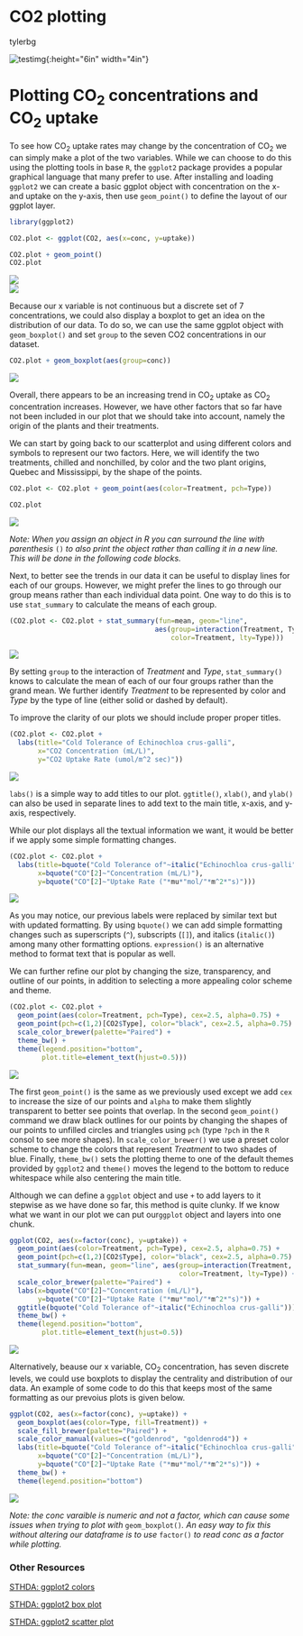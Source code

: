 CO2 plotting
================
tylerbg

![testimg](./imgs/geom_boxplot_full-1.png){:height="6in" width="4in"}

# Plotting CO<sub>2</sub> concentrations and CO<sub>2</sub> uptake

To see how CO<sub>2</sub> uptake rates may change by the concentration of CO<sub>2</sub> we can simply make a plot of the two variables. While we can choose to do this using the plotting tools in base `R`, the `ggplot2` package provides a popular graphical language that many prefer to use. After installing and loading `ggplot2` we can create a basic ggplot object with concentration on the x- and uptake on the y-axis, then use `geom_point()` to define the layout of our ggplot layer.

``` r
library(ggplot2)

CO2.plot <- ggplot(CO2, aes(x=conc, y=uptake))

CO2.plot + geom_point()
CO2.plot
```

<img src="imgs/geom_point-1.png" style="display: block; margin: auto;" /><img src="imgs/geom_point-2.png" style="display: block; margin: auto;" />

Because our x variable is not continuous but a discrete set of 7 concentrations, we could also display a boxplot to get an idea on the distribution of our data. To do so, we can use the same ggplot object with `geom_boxplot()` and set `group` to the seven CO2 concentrations in our dataset.

``` r
CO2.plot + geom_boxplot(aes(group=conc))
```

<img src="imgs/geom_boxplot-1.png" style="display: block; margin: auto;" />

Overall, there appears to be an increasing trend in CO<sub>2</sub> uptake as CO<sub>2</sub> concentration increases. However, we have other factors that so far have not been included in our plot that we should take into account, namely the origin of the plants and their treatments.

We can start by going back to our scatterplot and using different colors and symbols to represent our two factors. Here, we will identify the two treatments, chilled and nonchilled, by color and the two plant origins, Quebec and Mississippi, by the shape of the points.

``` r
CO2.plot <- CO2.plot + geom_point(aes(color=Treatment, pch=Type))

CO2.plot
```

<img src="imgs/geom_point_colors-1.png" style="display: block; margin: auto;" />

*Note: When you assign an object in R you can surround the line with parenthesis* `()` *to also print the object rather than calling it in a new line. This will be done in the following code blocks.*

Next, to better see the trends in our data it can be useful to display lines for each of our groups. However, we might prefer the lines to go through our group means rather than each individual data point. One way to do this is to use `stat_summary` to calculate the means of each group.

``` r
(CO2.plot <- CO2.plot + stat_summary(fun=mean, geom="line",
                                    aes(group=interaction(Treatment, Type),
                                        color=Treatment, lty=Type)))
```

<img src="imgs/geom_point_lines-1.png" style="display: block; margin: auto;" />

By setting `group` to the interaction of *Treatment* and *Type*, `stat_summary()` knows to calculate the mean of each of our four groups rather than the grand mean. We further identify *Treatment* to be represented by color and *Type* by the type of line (either solid or dashed by default).

To improve the clarity of our plots we should include proper proper titles.

``` r
(CO2.plot <- CO2.plot +
  labs(title="Cold Tolerance of Echinochloa crus-galli",
       x="CO2 Concentration (mL/L)",
       y="CO2 Uptake Rate (umol/m^2 sec)"))
```

<img src="imgs/geom_point_labs-1.png" style="display: block; margin: auto;" />

`labs()` is a simple way to add titles to our plot. `ggtitle()`, `xlab()`, and `ylab()` can also be used in separate lines to add text to the main title, x-axis, and y-axis, respectively.

While our plot displays all the textual information we want, it would be better if we apply some simple formatting changes.

``` r
(CO2.plot <- CO2.plot +
  labs(title=bquote("Cold Tolerance of"~italic("Echinochloa crus-galli")),
       x=bquote("CO"[2]~"Concentration (mL/L)"),
       y=bquote("CO"[2]~"Uptake Rate ("*mu*"mol/"*m^2*"s)")))
```

<img src="imgs/geom_point_labs2-1.png" style="display: block; margin: auto;" />

As you may notice, our previous labels were replaced by similar text but with updated formatting. By using `bquote()` we can add simple formatting changes such as superscripts (`^`), subscripts (`[]`), and italics (`italic()`) among many other formatting options. `expression()` is an alternative method to format text that is popular as well.

We can further refine our plot by changing the size, transparency, and outline of our points, in addition to selecting a more appealing color scheme and theme.

``` r
(CO2.plot <- CO2.plot +
  geom_point(aes(color=Treatment, pch=Type), cex=2.5, alpha=0.75) +
  geom_point(pch=c(1,2)[CO2$Type], color="black", cex=2.5, alpha=0.75) +
  scale_color_brewer(palette="Paired") +
  theme_bw() +
  theme(legend.position="bottom",
        plot.title=element_text(hjust=0.5)))
```

<img src="imgs/geom_point_scheme-1.png" style="display: block; margin: auto;" />

The first `geom_point()` is the same as we previously used except we add `cex` to increase the size of our points and `alpha` to make them slightly transparent to better see points that overlap. In the second `geom_point()` command we draw black outlines for our points by changing the shapes of our points to unfilled circles and triangles using `pch` (type `?pch` in the `R` consol to see more shapes). In `scale_color_brewer()` we use a preset color scheme to change the colors that represent *Treatment* to two shades of blue. Finally, `theme_bw()` sets the plotting theme to one of the default themes provided by `ggplot2` and `theme()` moves the legend to the bottom to reduce whitespace while also centering the main title.

Although we can define a `ggplot` object and use `+` to add layers to it stepwise as we have done so far, this method is quite clunky. If we know what we want in our plot we can put our`ggplot` object and layers into one chunk.

``` r
ggplot(CO2, aes(x=factor(conc), y=uptake)) +
  geom_point(aes(color=Treatment, pch=Type), cex=2.5, alpha=0.75) +
  geom_point(pch=c(1,2)[CO2$Type], color="black", cex=2.5, alpha=0.75) +
  stat_summary(fun=mean, geom="line", aes(group=interaction(Treatment, Type),
                                          color=Treatment, lty=Type)) +
  scale_color_brewer(palette="Paired") +
  labs(x=bquote("CO"[2]~"Concentration (mL/L)"),
       y=bquote("CO"[2]~"Uptake Rate ("*mu*"mol/"*m^2*"s)")) +
  ggtitle(bquote("Cold Tolerance of"~italic("Echinochloa crus-galli"))) +
  theme_bw() +
  theme(legend.position="bottom",
        plot.title=element_text(hjust=0.5))
```

<img src="imgs/geom_point_full-1.png" style="display: block; margin: auto;" />

Alternatively, beause our x variable, CO<sub>2</sub> concentration, has seven discrete levels, we could use boxplots to display the centrality and distribution of our data. An example of some code to do this that keeps most of the same formatting as our prevoius plots is given below.

``` r
ggplot(CO2, aes(x=factor(conc), y=uptake)) +
  geom_boxplot(aes(color=Type, fill=Treatment)) +
  scale_fill_brewer(palette="Paired") +
  scale_color_manual(values=c("goldenrod", "goldenrod4")) +
  labs(title=bquote("Cold Tolerance of"~italic("Echinochloa crus-galli")),
       x=bquote("CO"[2]~"Concentration (mL/L)"),
       y=bquote("CO"[2]~"Uptake Rate ("*mu*"mol/"*m^2*"s)")) +
  theme_bw() +
  theme(legend.position="bottom")
```

<img src="imgs/geom_boxplot_full-1.png" style="display: block; margin: auto;" />

*Note: the conc varaible is numeric and not a factor, which can cause some issues when trying to plot with* `geom_boxplot()`*. An easy way to fix this without altering our dataframe is to use* `factor()` *to read conc as a factor while plotting.*

### Other Resources

[STHDA: ggplot2 colors](http://www.sthda.com/english/wiki/ggplot2-colors-how-to-change-colors-automatically-and-manually)

[STHDA: ggplot2 box plot](http://www.sthda.com/english/wiki/ggplot2-box-plot-quick-start-guide-r-software-and-data-visualization)

[STHDA: ggplot2 scatter plot](http://www.sthda.com/english/wiki/ggplot2-scatter-plots-quick-start-guide-r-software-and-data-visualization)
